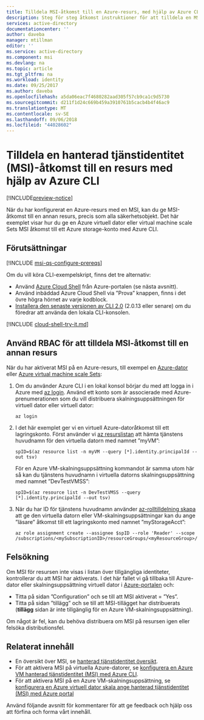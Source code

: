 ```yaml
---
title: Tilldela MSI-åtkomst till en Azure-resurs, med hjälp av Azure CLI
description: Steg för steg åtkomst instruktioner för att tilldela en MSI på en enda resurs, till en annan resurs, med hjälp av Azure CLI.
services: active-directory
documentationcenter: ''
author: daveba
manager: mtillman
editor: ''
ms.service: active-directory
ms.component: msi
ms.devlang: na
ms.topic: article
ms.tgt_pltfrm: na
ms.workload: identity
ms.date: 09/25/2017
ms.author: daveba
ms.openlocfilehash: a5da06eac7f4680282aad305f57cb9ca1c9d5730
ms.sourcegitcommit: d211f1d24c669b459a3910761b5cacb4b4f46ac9
ms.translationtype: MT
ms.contentlocale: sv-SE
ms.lasthandoff: 09/06/2018
ms.locfileid: "44028602"
---
```

# <a name="assign-a-managed-service-identity-msi-access-to-a-resource-using-azure-cli"></a>Tilldela en hanterad tjänstidentitet (MSI)-åtkomst till en resurs med hjälp av Azure CLI

[!INCLUDE[preview-notice](../../../includes/active-directory-msi-preview-notice.md)]

När du har konfigurerat en Azure-resurs med en MSI, kan du ge MSI-åtkomst till en annan resurs, precis som alla säkerhetsobjekt. Det här exemplet visar hur du ge en Azure virtuell dator eller virtual machine scale Sets MSI åtkomst till ett Azure storage-konto med Azure CLI.

## <a name="prerequisites"></a>Förutsättningar

[!INCLUDE [msi-qs-configure-prereqs](../../../includes/active-directory-msi-qs-configure-prereqs.md)]

Om du vill köra CLI-exempelskript, finns det tre alternativ:

- Använd [Azure Cloud Shell](../../cloud-shell/overview.md) från Azure-portalen (se nästa avsnitt).
- Använd inbäddad Azure Cloud Shell via ”Prova” knappen, finns i det övre högra hörnet av varje kodblock.
- [Installera den senaste versionen av CLI 2.0](https://docs.microsoft.com/cli/azure/install-azure-cli) (2.0.13 eller senare) om du föredrar att använda den lokala CLI-konsolen. 

[!INCLUDE [cloud-shell-try-it.md](../../../includes/cloud-shell-try-it.md)]

## <a name="use-rbac-to-assign-the-msi-access-to-another-resource"></a>Använd RBAC för att tilldela MSI-åtkomst till en annan resurs

När du har aktiverat MSI på en Azure-resurs, till exempel en [Azure-dator](qs-configure-cli-windows-vm.md) eller [Azure virtual machine scale Sets](qs-configure-cli-windows-vmss.md): 

1. Om du använder Azure CLI i en lokal konsol börjar du med att logga in i Azure med [az login](/cli/azure/reference-index#az-login). Använd ett konto som är associerade med Azure-prenumerationen som du vill distribuera skalningsuppsättningen för virtuell dator eller virtuell dator:

   ```azurecli-interactive
   az login
   ```

2. I det här exemplet ger vi en virtuell Azure-datoråtkomst till ett lagringskonto. Först använder vi [az resurslistan](/cli/azure/resource/#az-resource-list) att hämta tjänstens huvudnamn för den virtuella datorn med namnet ”myVM”:

   ```azurecli-interactive
   spID=$(az resource list -n myVM --query [*].identity.principalId --out tsv)
   ```
   För en Azure VM-skalningsuppsättning kommandot är samma utom här så kan du tjänstens huvudnamn i virtuella datorns skalningsuppsättning med namnet ”DevTestVMSS”:
   
   ```azurecli-interactive
   spID=$(az resource list -n DevTestVMSS --query [*].identity.principalId --out tsv)
   ```

3. När du har ID för tjänstens huvudnamn använder [az-rolltilldelning skapa](/cli/azure/role/assignment#az-role-assignment-create) att ge den virtuella datorn eller VM-skalningsuppsättningar kan du ange ”läsare” åtkomst till ett lagringskonto med namnet ”myStorageAcct”:

   ```azurecli-interactive
   az role assignment create --assignee $spID --role 'Reader' --scope /subscriptions/<mySubscriptionID>/resourceGroups/<myResourceGroup>/providers/Microsoft.Storage/storageAccounts/myStorageAcct
   ```

## <a name="troubleshooting"></a>Felsökning

Om MSI för resursen inte visas i listan över tillgängliga identiteter, kontrollerar du att MSI har aktiverats. I det här fallet vi gå tillbaka till Azure-dator eller skalningsuppsättning virtuell dator i [Azure-portalen](https://portal.azure.com) och:

- Titta på sidan ”Configuration” och se till att MSI aktiverat = ”Yes”.
- Titta på sidan ”tillägg” och se till att MSI-tillägget har distribuerats (**tillägg** sidan är inte tillgänglig för en Azure VM-skalningsuppsättning).

Om något är fel, kan du behöva distribuera om MSI på resursen igen eller felsöka distributionsfel.

## <a name="related-content"></a>Relaterat innehåll

- En översikt över MSI, se [hanterad tjänstidentitet översikt](overview.md).
- För att aktivera MSI på virtuella Azure-datorer, se [konfigurera en Azure VM hanterad tjänstidentitet (MSI) med Azure CLI](qs-configure-cli-windows-vm.md).
- För att aktivera MSI på en Azure VM-skalningsuppsättning, se [konfigurera en Azure virtuell dator skala ange hanterad tjänstidentitet (MSI) med Azure portal](qs-configure-portal-windows-vmss.md)

Använd följande avsnitt för kommentarer för att ge feedback och hjälp oss att förfina och forma vårt innehåll.

